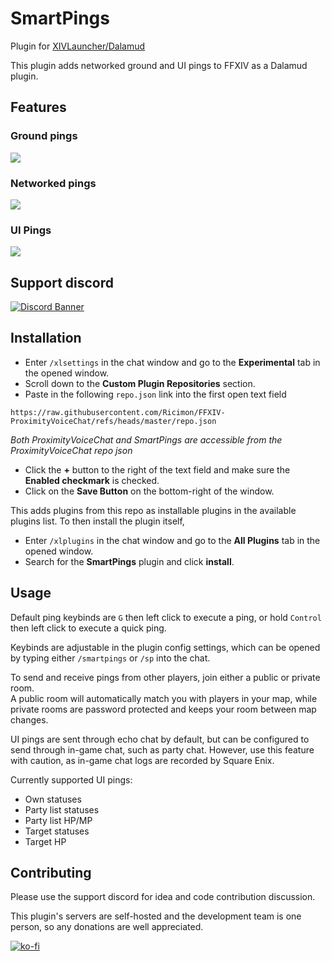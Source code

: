 # SmartPings

Plugin for [XIVLauncher/Dalamud](https://goatcorp.github.io/)

This plugin adds networked ground and UI pings to FFXIV as a Dalamud plugin.

## Features

### Ground pings
![](images/ground_pings.gif)

### Networked pings
![](images/networked_pings.gif)

### UI Pings
![](images/ui_pings.gif)

## Support discord

[![Discord Banner](https://discord.com/api/guilds/669688899248979968/widget.png?style=banner2)](https://discord.gg/rSucAJ6A7u)

## Installation
- Enter `/xlsettings` in the chat window and go to the **Experimental** tab in the opened window.
- Scroll down to the **Custom Plugin Repositories** section.
- Paste in the following `repo.json` link into the first open text field
```
https://raw.githubusercontent.com/Ricimon/FFXIV-ProximityVoiceChat/refs/heads/master/repo.json
```
*Both ProximityVoiceChat and SmartPings are accessible from the ProximityVoiceChat repo json*
- Click the **+** button to the right of the text field and make sure the **Enabled checkmark** is checked.
- Click on the **Save Button** on the bottom-right of the window.

This adds plugins from this repo as installable plugins in the available plugins list. To then install the plugin itself,

- Enter `/xlplugins` in the chat window and go to the **All Plugins** tab in the opened window.
- Search for the **SmartPings** plugin and click **install**.

## Usage

Default ping keybinds are `G` then left click to execute a ping, or hold `Control` then left click to execute a quick ping.

Keybinds are adjustable in the plugin config settings, which can be opened by typing either `/smartpings` or `/sp` into the chat.

To send and receive pings from other players, join either a public or private room.<br />
A public room will automatically match you with players in your map, while private rooms are password protected and keeps your room between map changes.

UI pings are sent through echo chat by default, but can be configured to send through in-game chat, such as party chat. However, use this feature with caution, as in-game chat logs are recorded by Square Enix.

Currently supported UI pings:
- Own statuses
- Party list statuses
- Party list HP/MP
- Target statuses
- Target HP

## Contributing
Please use the support discord for idea and code contribution discussion.

This plugin's servers are self-hosted and the development team is one person, so any donations are well appreciated.

[![ko-fi](https://www.ko-fi.com/img/githubbutton_sm.svg)](https://ko-fi.com/ricimon)
